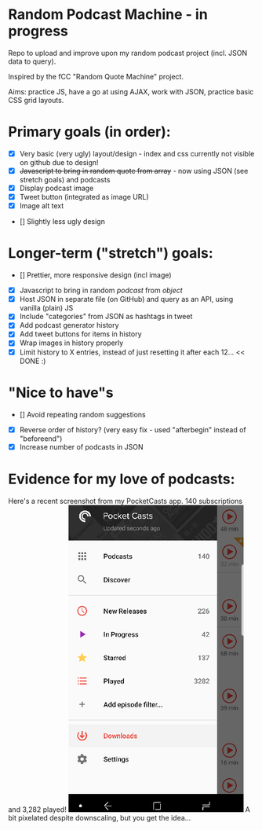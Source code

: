 # Random Podcast Machine - in progress
Repo to upload and improve upon my random podcast project (incl. JSON data to query).

Inspired by the fCC "Random Quote Machine" project.

Aims: practice JS, have a go at using AJAX, work with JSON, practice basic CSS grid layouts.

# Primary goals (in order):
- [x] Very basic (very ugly) layout/design - index and css currently not visible on github due to design!
- [x] ~~Javascript to bring in random quote from array~~ - now using JSON (see stretch goals) and podcasts
- [x] Display podcast image
- [x] Tweet button (integrated as image URL)
- [x] Image alt text
- [] Slightly less ugly design

# Longer-term ("stretch") goals:
- [] Prettier, more responsive design (incl image)
- [x] Javascript to bring in random *podcast* from *object*
- [x] Host JSON in separate file (on GitHub) and query as an API, using vanilla (plain) JS
- [x] Include "categories" from JSON as hashtags in tweet
- [x] Add podcast generator history
- [x] Add tweet buttons for items in history
- [x] Wrap images in history properly
- [x] Limit history to X entries, instead of just resetting it after each 12... << DONE :)

# "Nice to have"s
- [] Avoid repeating random suggestions
- [x] Reverse order of history? (very easy fix - used "afterbegin" instead of "beforeend")
- [x] Increase number of podcasts in JSON

# Evidence for my love of podcasts:
Here's a recent screenshot from my PocketCasts app. 140 subscriptions and 3,282 played!
![](PocketCastsScreenshot.png)
A bit pixelated despite downscaling, but you get the idea...